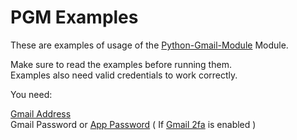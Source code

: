 # PGM Examples  
  
These are examples of usage of the [Python-Gmail-Module](https://www.github.com/Y4hL/Python-Gmail-Module) Module.
  
Make sure to read the examples before running them.  
Examples also need valid credentials to work correctly.  
  
You need:  
  
[Gmail Address](https://accounts.google.com/SignUp?hl=en)  
Gmail Password or [App Password](https://myaccount.google.com/apppasswords) ( If [Gmail 2fa](https://www.google.com/landing/2step/) is enabled )  
